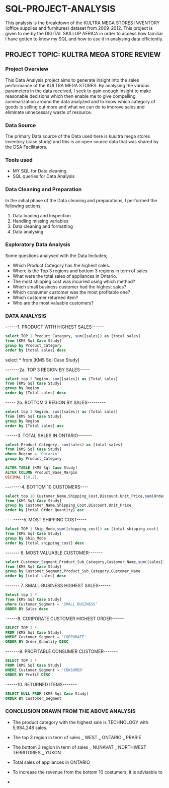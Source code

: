 # SQL-PROJECT-ANALYSIS
This analysis is the breakdown of the KULTRA MEGA STORES INVENTORY (office supplies and furnitures) dataset from 2009-2012.
This project is given to me by the DIGITAL SKILLUP AFRICA in order to access how familiar I have gotten to know my SQL and how to use it in analysing data efficiently.

## PROJECT TOPIC: KULTRA MEGA STORE REVIEW

### Project Overview
This Data Analysis project aims to generate insight into the sales performance of the KULTRA MEGA STORES. By analysing the various parameters in the data received, I seek to gain enough insight to make reasonable decisions which then enable me to give compelling summarization around the data analyzed and to know which category of goods is selling out more and what we can do to imorove sales and eliminate unnecessary waste of resource.

### Data Source
The primary Data source of the Data used here is kuultra mega stores inventory (case study) and this is an open source data that was shared by the DSA Facilitators.

### Tools used
- MY SQL for Data cleaning 
- SQL queries for Data Analysis

### Data Cleaning and Preparation
In the initial phase of the Data cleaning and preparations, I performed the following actions;
1. Data loading and Inspection
2. Handling missing variables
3. Data cleaning and formatting
4. Data analysing

### Exploratory Data Analysis
Some questions analysed with the Data Includes;
- Which Product Category has the highest sales.
- Where is the Top 3 regions and bottom 3 regions in term of sales
- What were the total sales of appliances in Ontario.
- The most shipping cost was incurred using which method?
- Which small business customer had the highest sales?
- Which consumer customer was the most profitable one?
- Which customer returned item?
- Who are the most valuable customers?
  
### DATA ANALYSIS
------1. PRODUCT WITH HIGHEST SALES------
``` SQL
select TOP 1 Product_Category, sum([sales]) as [total sales]
from [KMS Sql Case Study]
group by Product_Category
order by [total sales] desc

```

select * from [KMS Sql Case Study]

-------2a. TOP 3 REGION BY SALES-----
``` SQL
select top 3 Region, sum([sales]) as [Total sales]
from [KMS Sql Case Study]
group by Region
order by [Total sales] desc

``` 
----- 2b. BOTTOM 3 REGION BY SALES---------
``` SQL
select top 3 Region, sum([sales]) as [Total sales]
from [KMS Sql Case Study]
group by Region
order by [Total sales] asc

```

------3. TOTAL SALES IN ONTARIO-------
``` SQL
select Product_Category, sum(sales) as [total sales]
from [KMS Sql Case Study]
where Region = 'Ontario'
group by Product_Category

```
``` SQL
ALTER TABLE [KMS Sql Case Study]
ALTER COLUMN Product_Base_Margin
DECIMAL (10,2);

``` 

--------4. BOTTOM 10 CUSTOMERS----
``` SQL
select top 10 Customer_Name,Shipping_Cost,Discount,Unit_Price,sum(Order_Quantity) as [total Order_Quantity]
from [KMS Sql Case Study]
group by Customer_Name,Shipping_Cost,Discount,Unit_Price
order by [total Order_Quantity] asc

``` 
---------5. MOST SHIPPING COST-----
``` SQL
Select TOP 1 Ship_Mode,sum([shipping_cost]) as [total shipping_cost]
from [KMS Sql Case Study]
group by Ship_Mode
order by [total shipping_cost] desc

```

------- 6. MOST VALUABLE CUSTOMER-------
``` SQL
select Customer_Segment,Product_Sub_Category,Customer_Name,sum([sales]) as [total sales]
from [KMS Sql Case Study]
group by Customer_Segment,Product_Sub_Category,Customer_Name
order by [total sales] desc

``` 
------- 7. SMALL BUSINESS HIGHEST SALES------
``` SQL
Select top 1 *
from [KMS Sql Case Study]
where Customer_Segment = 'SMALL BUSINESS'
ORDER BY Sales desc

``` 
------8. CORPORATE CUSTOMER HIGHEST ORDER------
``` SQL
SELECT TOP 1 *
FROM [KMS Sql Case Study]
WHERE Customer_Segment = 'CORPORATE'
ORDER BY Order_Quantity DESC

``` 
-------9. PROFITABLE CONSUMER CUSTOMER-------
``` SQL
SELECT TOP 1 *
FROM [KMS Sql Case Study]
WHERE Customer_Segment = 'CONSUMER'
ORDER BY Profit DESC

``` 
------10. RETURNED ITEMS-------
``` SQL
SELECT NULL FROM [KMS Sql Case Study]
ORDER BY Customer_Segment

``` 
### CONCLUSION DRAWN FROM THE ABOVE ANALYSIS
- The product category with the highest sale is TECHNOLOGY with 5,984,248 sales.
- The top 3 region in term of sales
  _ WEST
  _ ONTARIO
  _ PRARIE
  
- The bottom 3 region in term of sales
_ NUNAVAT
_ NORTHWEST TERRITORIES
_ YUKON

- Total sales of appliances in ONTARIO

- To increase the revenue from the bottom 10 costumers, it is advisable to 
- 
